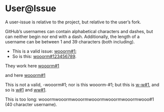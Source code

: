 # User@Issue

A user-issue is relative to the project, but relative to the user’s fork.

GitHub’s usernames can contain alphabetical characters and dashes, but can neither begin nor end with a dash. Additionally, the length of a username can be between 1 and 39 characters (both including).

-   This is a valid issue: [wooorm#1](https://github.com/wooorm/mdast/issues/1);
-   So is this: [wooorm#123456789](https://github.com/wooorm/mdast/issues/123456789).

They work here
[wooorm#1](https://github.com/wooorm/mdast/issues/1)

and here
    [wooorm#1](https://github.com/wooorm/mdast/issues/1)

This is not a valid, -wooorm#1; nor is this wooorm-#1; but this is [w-w#1](https://github.com/w-w/mdast/issues/1), and so is [w#1](https://github.com/w/mdast/issues/1) and [ww#1](https://github.com/ww/mdast/issues/1).

This is too long: wooormwooormwooormwooormwooormwooormwooo#1 (40 character username).
